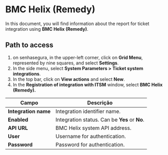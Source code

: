 
# BMC Helix (Remedy)

In this document, you will find information about the report for ticket integration using **BMC Helix (Remedy)**.

## Path to access

1. on senhasegura, in the upper-left corner, click on **Grid Menu**, represented by nine squares, and select **Settings**.  
2. In the side menu, select **System Parameters \> Ticket system integrations**.  
3. In the top bar, click on **View actions** and select **New**.  
4. In the **Registration of integration with ITSM** window, select **BMC Helix (Remedy).**

| Campo | Descrição |
| ----- | ----- |
| **Integration name** | Integration identifier name. |
| **Enabled** | Integration status. Can be **Yes** or **No**. |
| **API URL** | BMC Helix system API address. |
| **User** | Username for authentication. |
| **Password** | Password for authentication. |

